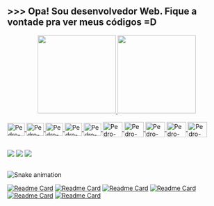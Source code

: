 ## >>> Opa! Sou desenvolvedor Web. Fique a vontade pra ver meus códigos =D


<div align="center">
  <a href="https://github.com/PedroLaraa">
  <img height="180em" src="https://github-readme-stats.vercel.app/api?username=PedroLaraa&show_icons=true&theme=ocean_dark&include_all_commits=true&count_private=true"/>
  <img height="180em" src="https://github-readme-stats.vercel.app/api/top-langs/?username=PedroLaraa&layout=compact&langs_count=7&theme=ocean_dark"/>
</div>
<div style="display: inline_block"><br>
  <img align="center" alt="Pedro-Js" height="30" width="40"
       src="https://cdn.jsdelivr.net/gh/devicons/devicon/icons/javascript/javascript-original.svg" />
  <img align="center" alt="Pedro-Py" height="30" width="40"
       src="https://cdn.jsdelivr.net/gh/devicons/devicon/icons/python/python-original.svg" />
  <img align="center" alt="Pedro-Node" height="30" width="40"
       src="https://cdn.jsdelivr.net/gh/devicons/devicon/icons/nodejs/nodejs-original.svg" />
  <img align="center" alt="Pedro-Express" height="30" width="40"
       src="https://cdn.jsdelivr.net/gh/devicons/devicon/icons/express/express-original.svg" />
  <img align="center" alt="Pedro-React" height="30" width="40"
       src="https://cdn.jsdelivr.net/gh/devicons/devicon/icons/react/react-original.svg" />
  <img align="center" alt="Pedro-MySql" height="35" width="45"
       src="https://cdn.jsdelivr.net/gh/devicons/devicon/icons/mysql/mysql-original-wordmark.svg" />
  <img align="center" alt="Pedro-Bootstrap" height="35" width="45"
       src="https://cdn.jsdelivr.net/gh/devicons/devicon/icons/bootstrap/bootstrap-original.svg" />
  <img align="center" alt="Pedro-Html" height="35" width="45"
       src="https://cdn.jsdelivr.net/gh/devicons/devicon/icons/html5/html5-original.svg" />
  <img align="center" alt="Pedro-Css" height="35" width="45"
       src="https://cdn.jsdelivr.net/gh/devicons/devicon/icons/css3/css3-original.svg" />
  <img align="center" alt="Pedro-Git" height="35" width="45"
       src="https://cdn.jsdelivr.net/gh/devicons/devicon/icons/git/git-original.svg" />
  </div>
  
##
  
<div> 
  <a href="https://www.instagram.com/pedrinlara_" target="_blank"><img src="https://img.shields.io/badge/-Instagram-%23E4405F?style=for-the-badge&logo=instagram&logoColor=white" target="_blank"></a>
  <a href="https://linkedin.com/in/pedro-lara-497723176/" target="_blank"><img src="https://img.shields.io/badge/-LinkedIn-%230077B5?style=for-the-badge&logo=linkedin&logoColor=white" target="_blank"></a> 
  <a href = "mailto:pedroalveslara@gmail.com"><img src="https://img.shields.io/badge/-Gmail-%23333?style=for-the-badge&logo=gmail&logoColor=white" target="_blank"></a>
  
</div>
  
##
  
![Snake animation](https://github.com/PedroLaraa/PedroLaraa/blob/output/github-contribution-grid-snake.svg)
  
[![Readme Card](https://github-readme-stats.vercel.app/api/pin/?username=PedroLaraa&repo=crud-exper&theme=ocean_dark)](https://github.com/PedroLaraa/crud-exper)
[![Readme Card](https://github-readme-stats.vercel.app/api/pin/?username=PedroLaraa&repo=Detector-De-Rostos&theme=ocean_dark)](https://github.com/PedroLaraa/Detector-De-Rostos)
[![Readme Card](https://github-readme-stats.vercel.app/api/pin/?username=PedroLaraa&repo=CursoJsUdemy&theme=ocean_dark)](https://github.com/PedroLaraa/CursoJsUdemy)
[![Readme Card](https://github-readme-stats.vercel.app/api/pin/?username=PedroLaraa&repo=Curso-MachineLearning-Alura&theme=ocean_dark)](https://github.com/PedroLaraa/Curso-MachineLearning-Alura)
[![Readme Card](https://github-readme-stats.vercel.app/api/pin/?username=PedroLaraa&repo=RECOMENDADOR-DE-MUSICAS&theme=ocean_dark)](https://github.com/PedroLaraa/RECOMENDADOR-DE-MUSICAS)
[![Readme Card](https://github-readme-stats.vercel.app/api/pin/?username=PedroLaraa&repo=Estudos-De-Java-Faculdade&theme=ocean_dark)](https://github.com/PedroLaraa/Estudos-De-Java-Faculdade)
